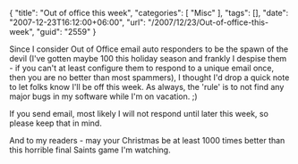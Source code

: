 {
	"title": "Out of office this week",
	"categories": [
		"Misc"
	],
	"tags": [],
	"date": "2007-12-23T16:12:00+06:00",
	"url": "/2007/12/23/Out-of-office-this-week",
	"guid": "2559"
}

Since I consider Out of Office email auto responders to be the spawn of the devil (I've gotten maybe 100 this holiday season and frankly I despise them - if you can't at least configure them to respond to a unique email once, then you are no better than most spammers), I thought I'd drop a quick note to let folks know I'll be off this week. As always, the 'rule' is to not find any major bugs in my software while I'm on vacation. ;)

If you send email, most likely I will not respond until later this week, so please keep that in mind. 

And to my readers - may your Christmas be at least 1000 times better than this horrible final Saints game I'm watching.